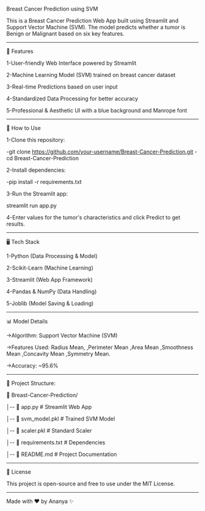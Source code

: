 Breast Cancer Prediction using SVM

This is a Breast Cancer Prediction Web App built using Streamlit and Support Vector Machine (SVM). The model predicts whether a tumor is Benign or Malignant based on six key features.

---------------------------------------------------------------------------------------------------

🚀 Features

1-User-friendly Web Interface powered by Streamlit

2-Machine Learning Model (SVM) trained on breast cancer dataset

3-Real-time Predictions based on user input

4-Standardized Data Processing for better accuracy

5-Professional & Aesthetic UI with a blue background and Manrope font

---------------------------------------------------------------------------------------------------

📌 How to Use

1-Clone this repository:

-git clone https://github.com/your-username/Breast-Cancer-Prediction.git
-cd Breast-Cancer-Prediction

2-Install dependencies:

-pip install -r requirements.txt

3-Run the Streamlit app:

streamlit run app.py

4-Enter values for the tumor's characteristics and click Predict to get results.

-------------------------------------------------------------------------------------------------

🖥️ Tech Stack

1-Python (Data Processing & Model)

2-Scikit-Learn (Machine Learning)

3-Streamlit (Web App Framework)

4-Pandas & NumPy (Data Handling)

5-Joblib (Model Saving & Loading)


-----------------------------------------------------------------------------------------------------

📊 Model Details

->Algorithm: Support Vector Machine (SVM)

->Features Used:
Radius Mean,
,Perimeter Mean
,Area Mean
,Smoothness Mean
,Concavity Mean
,Symmetry Mean.

->Accuracy: ~95.6%

------------------------------------------------------------------------------------------------


📂 Project Structure:


📁 Breast-Cancer-Prediction/

│-- 📄 app.py              # Streamlit Web App

│-- 📄 svm_model.pkl       # Trained SVM Model

│-- 📄 scaler.pkl          # Standard Scaler

│-- 📄 requirements.txt    # Dependencies

│-- 📄 README.md           # Project Documentation

-------------------------------------------------------------------------------------------------

📜 License

This project is open-source and free to use under the MIT License.

------------------------------------------------------------------------------------------------


Made with ❤️ by Ananya ✨





